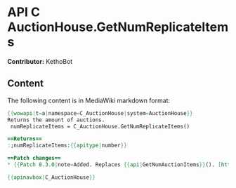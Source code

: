# API C AuctionHouse.GetNumReplicateItems

**Contributor:** KethoBot

## Content

The following content is in MediaWiki markdown format:

```mediawiki
{{wowapi|t=a|namespace=C_AuctionHouse|system=AuctionHouse}}
Returns the amount of auctions.
 numReplicateItems = C_AuctionHouse.GetNumReplicateItems()

==Returns==
:;numReplicateItems:{{apitype|number}}

==Patch changes==
* {{Patch 8.3.0|note=Added. Replaces {{api|GetNumAuctionItems}}(). [https://www.townlong-yak.com/framexml/8.3.0/Blizzard_Deprecated/Deprecated_8_3_0.lua#14]}}

{{apinavbox|C_AuctionHouse}}
```